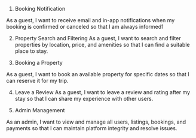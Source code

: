 1. Booking Notification

As a guest, I want to receive email and in-app notifications when my booking is confirmed or canceled so that I am always informed1

2. Property Search and Filtering
As a guest, I want to search and filter properties by location, price, and amenities so that I can find a suitable place to stay.

3. Booking a Property

As a guest, I want to book an available property for specific dates so that I can reserve it for my trip.

4. Leave a Review
As a guest, I want to leave a review and rating after my stay so that I can share my experience with other users.

5. Admin Management

As an admin, I want to view and manage all users, listings, bookings, and payments so that I can maintain platform integrity and resolve issues.